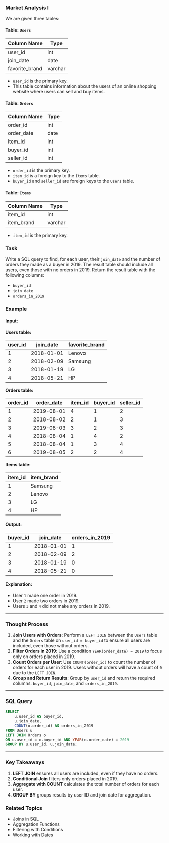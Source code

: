 ### Market Analysis I
We are given three tables:

#### Table: `Users`

| Column Name    | Type    |
|----------------|---------|
| user_id        | int     |
| join_date      | date    |
| favorite_brand | varchar |

- `user_id` is the primary key.
- This table contains information about the users of an online shopping website where users can sell and buy items.

#### Table: `Orders`

| Column Name   | Type |
|---------------|------|
| order_id      | int  |
| order_date    | date |
| item_id       | int  |
| buyer_id      | int  |
| seller_id     | int  |

- `order_id` is the primary key.
- `item_id` is a foreign key to the `Items` table.
- `buyer_id` and `seller_id` are foreign keys to the `Users` table.

#### Table: `Items`

| Column Name   | Type    |
|---------------|---------|
| item_id       | int     |
| item_brand    | varchar |

- `item_id` is the primary key.

### Task
Write a SQL query to find, for each user, their `join_date` and the number of orders they made as a buyer in 2019. The result table should include all users, even those with no orders in 2019. Return the result table with the following columns:
- `buyer_id`
- `join_date`
- `orders_in_2019`

### Example
#### Input:
**Users table:**

| user_id | join_date  | favorite_brand |
|---------|------------|----------------|
| 1       | 2018-01-01 | Lenovo         |
| 2       | 2018-02-09 | Samsung        |
| 3       | 2018-01-19 | LG             |
| 4       | 2018-05-21 | HP             |

**Orders table:**

| order_id | order_date | item_id | buyer_id | seller_id |
|----------|------------|---------|----------|-----------|
| 1        | 2019-08-01 | 4       | 1        | 2         |
| 2        | 2018-08-02 | 2       | 1        | 3         |
| 3        | 2019-08-03 | 3       | 2        | 3         |
| 4        | 2018-08-04 | 1       | 4        | 2         |
| 5        | 2018-08-04 | 1       | 3        | 4         |
| 6        | 2019-08-05 | 2       | 2        | 4         |

**Items table:**

| item_id | item_brand |
|---------|------------|
| 1       | Samsung    |
| 2       | Lenovo     |
| 3       | LG         |
| 4       | HP         |

#### Output:

| buyer_id | join_date  | orders_in_2019 |
|----------|------------|----------------|
| 1        | 2018-01-01 | 1              |
| 2        | 2018-02-09 | 2              |
| 3        | 2018-01-19 | 0              |
| 4        | 2018-05-21 | 0              |

#### Explanation:
- User `1` made one order in 2019.
- User `2` made two orders in 2019.
- Users `3` and `4` did not make any orders in 2019.

---

### Thought Process
1. **Join Users with Orders**: Perform a `LEFT JOIN` between the `Users` table and the `Orders` table on `user_id = buyer_id` to ensure all users are included, even those without orders.
2. **Filter Orders in 2019**: Use a condition `YEAR(order_date) = 2019` to focus only on orders placed in 2019.
3. **Count Orders per User**: Use `COUNT(order_id)` to count the number of orders for each user in 2019. Users without orders will have a count of `0` due to the `LEFT JOIN`.
4. **Group and Return Results**: Group by `user_id` and return the required columns: `buyer_id`, `join_date`, and `orders_in_2019`.

---

### SQL Query
```sql
SELECT 
    u.user_id AS buyer_id, 
    u.join_date, 
    COUNT(o.order_id) AS orders_in_2019
FROM Users u
LEFT JOIN Orders o 
ON u.user_id = o.buyer_id AND YEAR(o.order_date) = 2019
GROUP BY u.user_id, u.join_date;
```

---

### Key Takeaways
1. **LEFT JOIN** ensures all users are included, even if they have no orders.
2. **Conditional Join** filters only orders placed in 2019.
3. **Aggregate with COUNT** calculates the total number of orders for each user.
4. **GROUP BY** groups results by user ID and join date for aggregation.

### Related Topics
- Joins in SQL
- Aggregation Functions
- Filtering with Conditions
- Working with Dates
